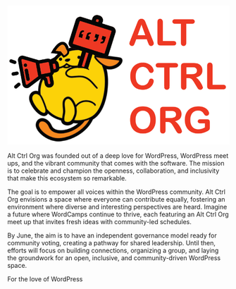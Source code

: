 
![Wapuu](https://github.com/Altctrlorg/www/blob/main/AltCtrlOrgV.PNG?raw=true)

Alt Ctrl Org was founded out of a deep love for WordPress, WordPress meet ups, and the vibrant community that comes with the software. The mission is to celebrate and champion the openness, collaboration, and inclusivity that make this ecosystem so remarkable.

The goal is to empower all voices within the WordPress community. Alt Ctrl Org envisions a space where everyone can contribute equally, fostering an environment where diverse and interesting perspectives are heard. Imagine a future where WordCamps continue to thrive, each featuring an Alt Ctrl Org meet up that invites fresh ideas with community-led schedules.

By June, the aim is to have an independent governance model ready for community voting, creating a pathway for shared leadership. Until then, efforts will focus on building connections, organizing a group, and laying the groundwork for an open, inclusive, and community-driven WordPress space.

For the love of WordPress 
